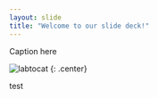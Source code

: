 ```yaml
---
layout: slide
title: "Welcome to our slide deck!"
---
```


Caption here

![labtocat](https://octodex.github.com/images/labtocat.png)
{: .center}


test
